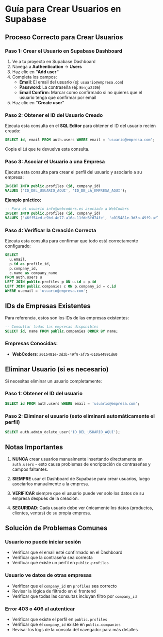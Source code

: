 # Guía para Crear Usuarios en Supabase

## Proceso Correcto para Crear Usuarios

### Paso 1: Crear el Usuario en Supabase Dashboard

1. Ve a tu proyecto en Supabase Dashboard
2. Navega a **Authentication** → **Users**
3. Haz clic en **"Add user"**
4. Completa los campos:
   - **Email**: El email del usuario (ej: `usuario@empresa.com`)
   - **Password**: La contraseña (ej: `Benja2206`)
   - **Email Confirm**: Marcar como confirmado si no quieres que el usuario tenga que confirmar por email
5. Haz clic en **"Create user"**

### Paso 2: Obtener el ID del Usuario Creado

Ejecuta esta consulta en el **SQL Editor** para obtener el ID del usuario recién creado:

```sql
SELECT id, email FROM auth.users WHERE email = 'usuario@empresa.com';
```

Copia el `id` que te devuelva esta consulta.

### Paso 3: Asociar el Usuario a una Empresa

Ejecuta esta consulta para crear el perfil del usuario y asociarlo a su empresa:

```sql
INSERT INTO public.profiles (id, company_id)
VALUES ('ID_DEL_USUARIO_AQUI', 'ID_DE_LA_EMPRESA_AQUI');
```

**Ejemplo práctico:**
```sql
-- Para el usuario info@webcoders.es asociado a WebCoders
INSERT INTO public.profiles (id, company_id)
VALUES ('46ff54ed-c9bd-4e77-a16a-11fdd6fd74fe', 'a015481e-3d3b-49f9-af75-610a44991d60');
```

### Paso 4: Verificar la Creación Correcta

Ejecuta esta consulta para confirmar que todo está correctamente configurado:

```sql
SELECT 
  u.email,
  p.id as profile_id,
  p.company_id,
  c.name as company_name
FROM auth.users u
LEFT JOIN public.profiles p ON u.id = p.id
LEFT JOIN public.companies c ON p.company_id = c.id
WHERE u.email = 'usuario@empresa.com';
```

## IDs de Empresas Existentes

Para referencia, estos son los IDs de las empresas existentes:

```sql
-- Consultar todas las empresas disponibles
SELECT id, name FROM public.companies ORDER BY name;
```

### Empresas Conocidas:
- **WebCoders**: `a015481e-3d3b-49f9-af75-610a44991d60`

## Eliminar Usuario (si es necesario)

Si necesitas eliminar un usuario completamente:

### Paso 1: Obtener el ID del usuario
```sql
SELECT id FROM auth.users WHERE email = 'usuario@empresa.com';
```

### Paso 2: Eliminar el usuario (esto eliminará automáticamente el perfil)
```sql
SELECT auth.admin_delete_user('ID_DEL_USUARIO_AQUI');
```

## Notas Importantes

1. **NUNCA** crear usuarios manualmente insertando directamente en `auth.users` - esto causa problemas de encriptación de contraseñas y campos faltantes.

2. **SIEMPRE** usar el Dashboard de Supabase para crear usuarios, luego asociarlos manualmente a la empresa.

3. **VERIFICAR** siempre que el usuario puede ver solo los datos de su empresa después de la creación.

4. **SEGURIDAD**: Cada usuario debe ver únicamente los datos (productos, clientes, ventas) de su propia empresa.

## Solución de Problemas Comunes

### Usuario no puede iniciar sesión
- Verificar que el email esté confirmado en el Dashboard
- Verificar que la contraseña sea correcta
- Verificar que existe un perfil en `public.profiles`

### Usuario ve datos de otras empresas
- Verificar que el `company_id` en `profiles` sea correcto
- Revisar la lógica de filtrado en el frontend
- Verificar que todas las consultas incluyan filtro por `company_id`

### Error 403 o 406 al autenticar
- Verificar que existe el perfil en `public.profiles`
- Verificar que el `company_id` existe en `public.companies`
- Revisar los logs de la consola del navegador para más detalles
